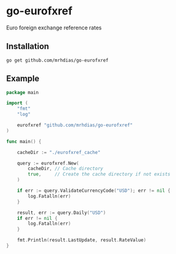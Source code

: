 # go-eurofxref
Euro foreign exchange reference rates

## Installation
```
go get github.com/mrhdias/go-eurofxref
```
## Example
```go
package main

import (
	"fmt"
	"log"

	eurofxref "github.com/mrhdias/go-eurofxref"
)

func main() {

	cacheDir := "./eurofxref_cache"

	query := eurofxref.New(
		cacheDir, // Cache directory
		true,     // Create the cache directory if not exists
	)

	if err := query.ValidateCurrencyCode("USD"); err != nil {
		log.Fatalln(err)
	}

	result, err := query.Daily("USD")
	if err != nil {
		log.Fatalln(err)
	}

	fmt.Println(result.LastUpdate, result.RateValue)
}
```

